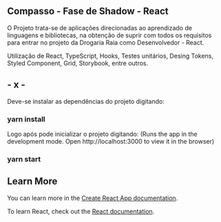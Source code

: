 ## Compasso - Fase de Shadow - React

O Projeto trata-se de aplicações direcionadas ao aprendizado de linguagens e bibliotecas, na obtenção de suprir com todos os requisitos para entrar no projeto da Drogaria Raia como Desenvolvedor - React.

Utilização de React, TypeScript, Hooks, Testes unitários, Desing Tokens, Styled Component, Grid, Storybook, entre outros.

## - x - ##

Deve-se instalar as dependências do projeto digitando:

### yarn install

Logo após pode inicializar o projeto digitando:
(Runs the app in the development mode.
Open http://localhost:3000 to view it in the browser)

### yarn start

## Learn More

You can learn more in the [Create React App documentation](https://facebook.github.io/create-react-app/docs/getting-started).

To learn React, check out the [React documentation](https://reactjs.org/).
